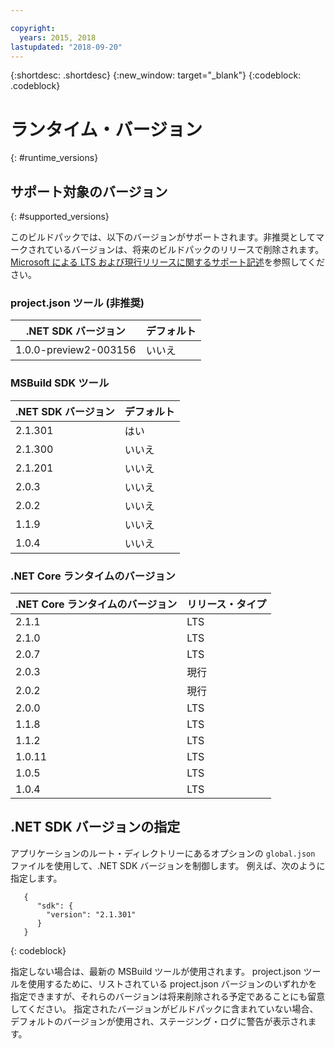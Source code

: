 ```yaml
---

copyright:
  years: 2015, 2018
lastupdated: "2018-09-20"
---
```


{:shortdesc: .shortdesc}
{:new_window: target="_blank"}
{:codeblock: .codeblock}


# ランタイム・バージョン
{: #runtime_versions}

## サポート対象のバージョン
{: #supported_versions}

このビルドパックでは、以下のバージョンがサポートされます。非推奨としてマークされているバージョンは、将来のビルドパックのリリースで削除されます。  [Microsoft による LTS および現行リリースに関するサポート記述](https://www.microsoft.com/net/core/support)を参照してください。

### project.json ツール (非推奨)

| .NET SDK バージョン        | デフォルト |
|-------------------------|---------|
| 1.0.0-preview2-003156   |   いいえ    |

### MSBuild SDK ツール

| .NET SDK バージョン        | デフォルト          |
|-------------------------|------------------|
| 2.1.301                 |   はい            |
| 2.1.300                 |   いいえ             |
| 2.1.201                 |   いいえ             |
| 2.0.3                   |   いいえ             |
| 2.0.2                   |   いいえ             |
| 1.1.9                   |   いいえ             |
| 1.0.4                   |   いいえ             |


### .NET Core ランタイムのバージョン

| .NET Core ランタイムのバージョン | リリース・タイプ      |
|---------------------------|-------------------|
| 2.1.1                     | LTS               |
| 2.1.0                     | LTS               |
| 2.0.7                     | LTS               |
| 2.0.3                     | 現行           |
| 2.0.2                     | 現行           |
| 2.0.0                     | LTS               |
| 1.1.8                     | LTS               |
| 1.1.2                     | LTS               |
| 1.0.11                    | LTS               |
| 1.0.5                     | LTS               |
| 1.0.4                     | LTS               |

## .NET SDK バージョンの指定

アプリケーションのルート・ディレクトリーにあるオプションの `global.json` ファイルを使用して、.NET SDK バージョンを制御します。 例えば、次のように指定します。
```
   {
      "sdk": {
        "version": "2.1.301"
      }
   }
```
{: codeblock}

指定しない場合は、最新の MSBuild ツールが使用されます。  project.json ツールを使用するために、リストされている project.json バージョンのいずれかを指定できますが、それらのバージョンは将来削除される予定であることにも留意してください。  指定されたバージョンがビルドパックに含まれていない場合、デフォルトのバージョンが使用され、ステージング・ログに警告が表示されます。
